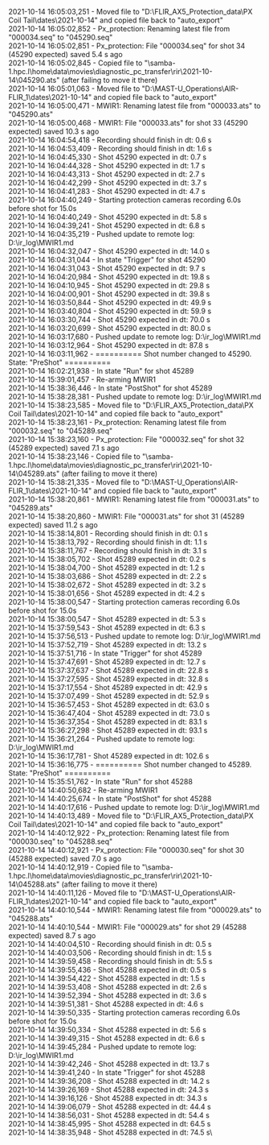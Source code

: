 2021-10-14 16:05:03,251 - Moved file to "D:\FLIR_AX5_Protection_data\PX Coil Tail\dates\2021-10-14" and copied file back to "auto_export"\
2021-10-14 16:05:02,852 - Px_protection: Renaming latest file from "000034.seq" to "045290.seq"\
2021-10-14 16:05:02,851 - Px_protection: File "000034.seq" for shot 34 (45290 expected) saved 5.4 s ago\
2021-10-14 16:05:02,845 - Copied file to "\\samba-1.hpc.l\home\data\movies\diagnostic_pc_transfer\rir\2021-10-14\045290.ats" (after failing to move it there)\
2021-10-14 16:05:01,063 - Moved file to "D:\MAST-U_Operations\AIR-FLIR_1\dates\2021-10-14" and copied file back to "auto_export"\
2021-10-14 16:05:00,471 - MWIR1: Renaming latest file from "000033.ats" to "045290.ats"\
2021-10-14 16:05:00,468 - MWIR1: File "000033.ats" for shot 33 (45290 expected) saved 10.3 s ago\
2021-10-14 16:04:54,418 - Recording should finish in dt: 0.6 s\
2021-10-14 16:04:53,409 - Recording should finish in dt: 1.6 s\
2021-10-14 16:04:45,330 - Shot 45290 expected in dt: 0.7 s\
2021-10-14 16:04:44,328 - Shot 45290 expected in dt: 1.7 s\
2021-10-14 16:04:43,313 - Shot 45290 expected in dt: 2.7 s\
2021-10-14 16:04:42,299 - Shot 45290 expected in dt: 3.7 s\
2021-10-14 16:04:41,283 - Shot 45290 expected in dt: 4.7 s\
2021-10-14 16:04:40,249 - Starting protection cameras recording 6.0s before shot for 15.0s\
2021-10-14 16:04:40,249 - Shot 45290 expected in dt: 5.8 s\
2021-10-14 16:04:39,241 - Shot 45290 expected in dt: 6.8 s\
2021-10-14 16:04:35,219 - Pushed update to remote log: D:\ir_log\MWIR1.md\
2021-10-14 16:04:32,047 - Shot 45290 expected in dt: 14.0 s\
2021-10-14 16:04:31,044 - In state "Trigger" for shot 45290\
2021-10-14 16:04:31,043 - Shot 45290 expected in dt: 9.7 s\
2021-10-14 16:04:20,984 - Shot 45290 expected in dt: 19.8 s\
2021-10-14 16:04:10,945 - Shot 45290 expected in dt: 29.8 s\
2021-10-14 16:04:00,901 - Shot 45290 expected in dt: 39.8 s\
2021-10-14 16:03:50,844 - Shot 45290 expected in dt: 49.9 s\
2021-10-14 16:03:40,804 - Shot 45290 expected in dt: 59.9 s\
2021-10-14 16:03:30,744 - Shot 45290 expected in dt: 70.0 s\
2021-10-14 16:03:20,699 - Shot 45290 expected in dt: 80.0 s\
2021-10-14 16:03:17,680 - Pushed update to remote log: D:\ir_log\MWIR1.md\
2021-10-14 16:03:12,964 - Shot 45290 expected in dt: 87.8 s\
2021-10-14 16:03:11,962 - ========== Shot number changed to 45290. State: "PreShot" ==========\
2021-10-14 16:02:21,938 - In state "Run" for shot 45289\
2021-10-14 15:39:01,457 - Re-arming MWIR1\
2021-10-14 15:38:36,446 - In state "PostShot" for shot 45289\
2021-10-14 15:38:28,381 - Pushed update to remote log: D:\ir_log\MWIR1.md\
2021-10-14 15:38:23,585 - Moved file to "D:\FLIR_AX5_Protection_data\PX Coil Tail\dates\2021-10-14" and copied file back to "auto_export"\
2021-10-14 15:38:23,161 - Px_protection: Renaming latest file from "000032.seq" to "045289.seq"\
2021-10-14 15:38:23,160 - Px_protection: File "000032.seq" for shot 32 (45289 expected) saved 7.1 s ago\
2021-10-14 15:38:23,146 - Copied file to "\\samba-1.hpc.l\home\data\movies\diagnostic_pc_transfer\rir\2021-10-14\045289.ats" (after failing to move it there)\
2021-10-14 15:38:21,335 - Moved file to "D:\MAST-U_Operations\AIR-FLIR_1\dates\2021-10-14" and copied file back to "auto_export"\
2021-10-14 15:38:20,861 - MWIR1: Renaming latest file from "000031.ats" to "045289.ats"\
2021-10-14 15:38:20,860 - MWIR1: File "000031.ats" for shot 31 (45289 expected) saved 11.2 s ago\
2021-10-14 15:38:14,801 - Recording should finish in dt: 0.1 s\
2021-10-14 15:38:13,792 - Recording should finish in dt: 1.1 s\
2021-10-14 15:38:11,767 - Recording should finish in dt: 3.1 s\
2021-10-14 15:38:05,702 - Shot 45289 expected in dt: 0.2 s\
2021-10-14 15:38:04,700 - Shot 45289 expected in dt: 1.2 s\
2021-10-14 15:38:03,686 - Shot 45289 expected in dt: 2.2 s\
2021-10-14 15:38:02,672 - Shot 45289 expected in dt: 3.2 s\
2021-10-14 15:38:01,656 - Shot 45289 expected in dt: 4.2 s\
2021-10-14 15:38:00,547 - Starting protection cameras recording 6.0s before shot for 15.0s\
2021-10-14 15:38:00,547 - Shot 45289 expected in dt: 5.3 s\
2021-10-14 15:37:59,543 - Shot 45289 expected in dt: 6.3 s\
2021-10-14 15:37:56,513 - Pushed update to remote log: D:\ir_log\MWIR1.md\
2021-10-14 15:37:52,719 - Shot 45289 expected in dt: 13.2 s\
2021-10-14 15:37:51,716 - In state "Trigger" for shot 45289\
2021-10-14 15:37:47,691 - Shot 45289 expected in dt: 12.7 s\
2021-10-14 15:37:37,637 - Shot 45289 expected in dt: 22.8 s\
2021-10-14 15:37:27,595 - Shot 45289 expected in dt: 32.8 s\
2021-10-14 15:37:17,554 - Shot 45289 expected in dt: 42.9 s\
2021-10-14 15:37:07,499 - Shot 45289 expected in dt: 52.9 s\
2021-10-14 15:36:57,453 - Shot 45289 expected in dt: 63.0 s\
2021-10-14 15:36:47,404 - Shot 45289 expected in dt: 73.0 s\
2021-10-14 15:36:37,354 - Shot 45289 expected in dt: 83.1 s\
2021-10-14 15:36:27,298 - Shot 45289 expected in dt: 93.1 s\
2021-10-14 15:36:21,264 - Pushed update to remote log: D:\ir_log\MWIR1.md\
2021-10-14 15:36:17,781 - Shot 45289 expected in dt: 102.6 s\
2021-10-14 15:36:16,775 - ========== Shot number changed to 45289. State: "PreShot" ==========\
2021-10-14 15:35:51,762 - In state "Run" for shot 45288\
2021-10-14 14:40:50,682 - Re-arming MWIR1\
2021-10-14 14:40:25,674 - In state "PostShot" for shot 45288\
2021-10-14 14:40:17,616 - Pushed update to remote log: D:\ir_log\MWIR1.md\
2021-10-14 14:40:13,489 - Moved file to "D:\FLIR_AX5_Protection_data\PX Coil Tail\dates\2021-10-14" and copied file back to "auto_export"\
2021-10-14 14:40:12,922 - Px_protection: Renaming latest file from "000030.seq" to "045288.seq"\
2021-10-14 14:40:12,921 - Px_protection: File "000030.seq" for shot 30 (45288 expected) saved 7.0 s ago\
2021-10-14 14:40:12,919 - Copied file to "\\samba-1.hpc.l\home\data\movies\diagnostic_pc_transfer\rir\2021-10-14\045288.ats" (after failing to move it there)\
2021-10-14 14:40:11,126 - Moved file to "D:\MAST-U_Operations\AIR-FLIR_1\dates\2021-10-14" and copied file back to "auto_export"\
2021-10-14 14:40:10,544 - MWIR1: Renaming latest file from "000029.ats" to "045288.ats"\
2021-10-14 14:40:10,544 - MWIR1: File "000029.ats" for shot 29 (45288 expected) saved 8.7 s ago\
2021-10-14 14:40:04,510 - Recording should finish in dt: 0.5 s\
2021-10-14 14:40:03,506 - Recording should finish in dt: 1.5 s\
2021-10-14 14:39:59,458 - Recording should finish in dt: 5.5 s\
2021-10-14 14:39:55,436 - Shot 45288 expected in dt: 0.5 s\
2021-10-14 14:39:54,422 - Shot 45288 expected in dt: 1.5 s\
2021-10-14 14:39:53,408 - Shot 45288 expected in dt: 2.6 s\
2021-10-14 14:39:52,394 - Shot 45288 expected in dt: 3.6 s\
2021-10-14 14:39:51,381 - Shot 45288 expected in dt: 4.6 s\
2021-10-14 14:39:50,335 - Starting protection cameras recording 6.0s before shot for 15.0s\
2021-10-14 14:39:50,334 - Shot 45288 expected in dt: 5.6 s\
2021-10-14 14:39:49,315 - Shot 45288 expected in dt: 6.6 s\
2021-10-14 14:39:45,284 - Pushed update to remote log: D:\ir_log\MWIR1.md\
2021-10-14 14:39:42,246 - Shot 45288 expected in dt: 13.7 s\
2021-10-14 14:39:41,240 - In state "Trigger" for shot 45288\
2021-10-14 14:39:36,208 - Shot 45288 expected in dt: 14.2 s\
2021-10-14 14:39:26,169 - Shot 45288 expected in dt: 24.3 s\
2021-10-14 14:39:16,126 - Shot 45288 expected in dt: 34.3 s\
2021-10-14 14:39:06,079 - Shot 45288 expected in dt: 44.4 s\
2021-10-14 14:38:56,031 - Shot 45288 expected in dt: 54.4 s\
2021-10-14 14:38:45,995 - Shot 45288 expected in dt: 64.5 s\
2021-10-14 14:38:35,948 - Shot 45288 expected in dt: 74.5 s\
